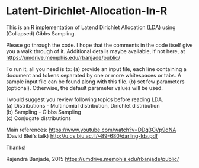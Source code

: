 # Latent-Dirichlet-Allocation-In-R
 This is an R implementation of 
 Latend Dirichlet Allocation (LDA) using (Collapsed) Gibbs Sampling.

Please go through the code. I hope that the comments in the code itself give you a walk through of it.
Additional details maybe available, if not here, at https://umdrive.memphis.edu/rbanjade/public/

To run it, all you need is to: 
    (a) provide an input file, each line containing a document and tokens separated by one or more whitespaces or tabs. 
        A sample input file can be found along with this file.
    (b) set few parameters (optional). Otherwise, the default parameter values will be used. 

 I would suggest you review following topics before reading LDA.  
   (a) Distributions - Multinomial distribution, Dirichlet distribution  
   (b) Sampling - Gibbs Sampling  
   (c) Conjugate distributions  

 Main references:
     https://www.youtube.com/watch?v=DDq3OVp9dNA (David Blei's talk)
     http://u.cs.biu.ac.il/~89-680/darling-lda.pdf


  Thanks!
 
  Rajendra Banjade, 2015
   https://umdrive.memphis.edu/rbanjade/public/
